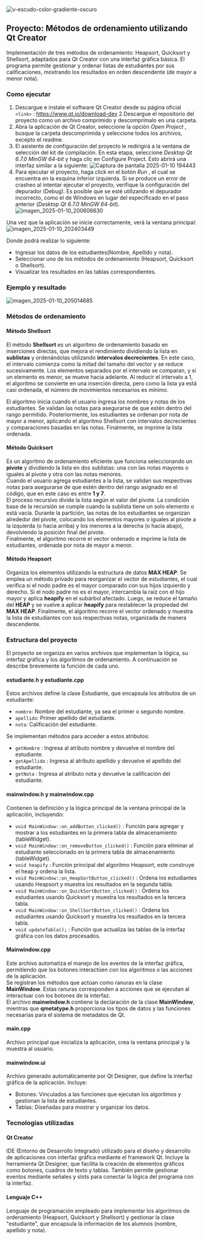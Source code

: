 ![v-escudo-color-gradiente-oscuro](https://github.com/user-attachments/assets/120df3c2-1c02-425c-968f-3cdbbf2b46bc)

## Proyecto: Métodos de ordenamiento utilizando Qt Creator
Implementación de tres métodos de ordenamiento: Heapsort, Quicksort y Shellsort, adaptados para Qt Creator con una interfaz gráfica básica. El programa permite gestionar y ordenar listas de estudiantes por sus calificaciones, mostrando los resultados en orden descendente (de mayor a menor nota).
### Como ejecutar
1. Descargue e instale el software Qt Creator desde su página oficial `<link>` : <https://www.qt.io/download-dev>
2.Descargue el repositorio del proyecto como un archivo comprimido y descomprímalo en una carpeta.
3. Abra la aplicación de Qt Creator, seleccione la opción *Open Project* ,  busque la carpeta descomprimida y seleccione todos los archivos, excepto el readme.
4. El asistente de configuración del proyecto le redirigirá a la ventana de selección del kit de compilación. En esta etapa, seleccione *Desktop Qt 6.7.0 MinGW 64-bit* y haga clic en Configure Project. Esto abrirá una interfaz similar a la siguiente: ![Captura de pantalla 2025-01-10 194443](https://github.com/user-attachments/assets/659caf67-1fe9-4242-9534-b3df1424a185)
5. Para ejecutar el proyecto, haga click en el botón *Run* , el cual se encuentra en la esquina inferior izquierda. Si se produce un error de crasheo al intentar ejecutar el proyecto, verifique la configuración del depurador (Debug). Es posible que se esté utilizando el depurador incorrecto, como el de Windows en lugar del especificado en el paso anterior (*Desktop Qt 6.7.0 MinGW 64-bit*).
![imagen_2025-01-10_200606630](https://github.com/user-attachments/assets/7ff6313e-2527-4c83-930c-ad834edd71ba)

Una vez que la aplicación se inicie correctamente, verá la ventana principal:
![imagen_2025-01-10_202403449](https://github.com/user-attachments/assets/ffc42df3-1ea5-4ac6-a75c-262480e5b6d3)

 Donde podrá realizar lo siguiente:
* Ingresar los datos de los estudiantes(Nombre, Apellido y nota).
* Seleccionar uno de los métodos de ordenamiento (Heapsort, Quicksort o Shellsort).
* Visualizar los resultados en las tablas correspondientes. 
### Ejemplo y resultado
![imagen_2025-01-10_205014685](https://github.com/user-attachments/assets/a4aae893-02c7-4038-a72b-3c112f5128f9)

### Métodos de ordenamiento
#### Método Shellsort  
El método **Shellsort** es un algoritmo de ordenamiento basado en inserciones directas, que mejora el rendimiento dividiendo la lista en **sublistas** y ordenándolas utilizando **intervalos decrecientes**. En este caso, el intervalo comienza como la mitad del tamaño del vector y se reduce sucesivamente. Los elementos separados por el intervalo se comparan, y si un elemento es menor, se mueve hacia adelante. Al reducir el intervalo a 1, el algoritmo se convierte en una inserción directa, pero como la lista ya está casi ordenada, el número de movimientos necesarios es mínimo.  

El algoritmo inicia cuando el usuario ingresa los nombres y notas de los estudiantes. Se validan las notas para asegurarse de que estén dentro del rango permitido. Posteriormente, los estudiantes se ordenan por nota de mayor a menor, aplicando el algoritmo Shellsort con intervalos decrecientes y comparaciones basadas en las notas. Finalmente, se imprime la lista ordenada.  

#### Método Quicksort  
Es un algoritmo de ordenamiento eficiente que funciona seleccionando un **pivote** y dividiendo la lista en dos sublistas: una con las notas mayores o iguales al pivote y otra con las notas menores.  
Cuando el usuario agrega estudiantes a la lista, se validan sus respectivas notas para asegurarse de que estén dentro del rango asignado en el código, que en este caso es entre **1 y 7**.  
El proceso recursivo divide la lista según el valor del pivote. La condición base de la recursión se cumple cuando la sublista tiene un solo elemento o está vacía. Durante la partición, las notas de los estudiantes se organizan alrededor del pivote, colocando los elementos mayores o iguales al pivote a la izquierda (o hacia arriba) y los menores a la derecha (o hacia abajo), devolviendo la posición final del pivote.  
Finalmente, el algoritmo recorre el vector ordenado e imprime la lista de estudiantes, ordenada por nota de mayor a menor.  

#### Método Heapsort  
Organiza los elementos utilizando la estructura de datos **MAX HEAP**. Se emplea un método privado para reorganizar el vector de estudiantes, el cual verifica si el nodo padre es el mayor comparado con sus hijos izquierdo y derecho. Si el nodo padre no es el mayor, intercambia la raíz con el hijo mayor y aplica **heapify** en el subárbol afectado. Luego, se reduce el tamaño del **HEAP** y se vuelve a aplicar **heapify** para restablecer la propiedad del **MAX HEAP**. Finalmente, el algoritmo recorre el vector ordenado y muestra la lista de estudiantes con sus respectivas notas, organizada de manera descendente.  

### Estructura del proyecto
El proyecto se organiza en varios archivos que implementan la lógica, su interfaz  gráfica y los algoritmos de ordenamiento. A continuación se describe brevemente la función de cada uno.
#### estudiante.h y estudiante.cpp
Estos archivos define la clase Estudiante, que encapsula los atributos de un estudiante:
* `nombre`: Nombre del estudiante, ya sea el primer o segundo nombre.
* `apellido`: Primer apellido del estudiante.
* `nota`: Calificación del estudiante.

Se implementan métodos para acceder a estos atributos:
* `getNombre` : Ingresa al atributo nombre y devuelve el nombre del estudiante.
* `getApellido` : Ingresa al atributo apellido y devuelve el apellido del estudiante.
* `getNota` : Ingresa al atributo nota y devuelve la calificación del estudiante.

#### mainwindow.h y mainwindow.cpp
Contienen la definición y la lógica principal de la ventana principal de la aplicación, incluyendo:
* `void MainWindow::on_addButton_clicked()` : Función para agregar y mostrar a los estudiantes en la primera tabla de almacenamiento (tableWidget).
*  `void MainWindow::on_removeButton_clicked()` : Función para eliminar al estudiante seleccionado en la primera tabla de almacenamiento (tableWidget).
*  `void heapify` : Función principal del algoritmo Heapsort, este construye el heap y ordena la lista.
*  `void MainWindow::on_HeapSortButton_clicked()` : Ordena los estudiantes usando Heapsort y muestra los resultados en la segunda tabla.
*  `void MainWindow::on_QuickSortButton_clicked()` : Ordena los estudiantes usando Quicksort y muestra los resultados en la tercera tabla.
*  `void MainWindow::on_ShellSortButton_clicked()` : Ordena los estudiantes usando Quicksort y muestra los resultados en la tercera tabla.
*  `void updateTabla();` : Función que actualiza las tablas de la interfaz gráfica con los datos procesados.

#### Mainwindow.cpp  
Este archivo automatiza el manejo de los eventos de la interfaz gráfica, permitiendo que los botones interactúen con los algoritmos o las acciones de la aplicación.  
Se registran los métodos que actúan como ranuras en la clase **MainWindow**. Estas ranuras corresponden a acciones que se ejecutan al interactuar con los botones de la interfaz.  
El archivo **mainwindow.h** contiene la declaración de la clase **MainWindow**, mientras que **qmetatype.h** proporciona los tipos de datos y las funciones necesarias para el sistema de metadatos de Qt.  

#### main.cpp
Archivo principal que inicializa la aplicación, crea la ventana principal y la muestra al usuario.
#### mainwindow.ui
Archivo generado automáticamente por Qt Designer, que define la interfaz gráfica de la aplicación. Incluye:
* Botones: Vinculados a las funciones que ejecutan los algoritmos y gestionan la lista de estudiantes.
* Tablas: Diseñadas para mostrar y organizar los datos.

### Tecnologías utilizadas
#### Qt Creator
IDE (Entorno de Desarrollo Integrado) utilizado para el diseño y desarrollo de aplicaciones con interfaz gráfica mediante el framework Qt. Incluye la herramienta Qt Designer, que facilita la creación de elementos gráficos como botones, cuadros de texto y tablas. También permite gestionar eventos mediante señales y slots para conectar la lógica del programa con la interfaz.
#### Lenguaje C++
Lenguaje de programación empleado para implementar los algoritmos de ordenamiento (Heapsort, Quicksort y Shellsort) y gestionar la clase "estudiante", que encapsula la información de los alumnos (nombre, apellido y nota).
